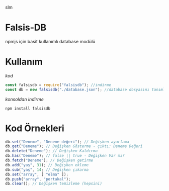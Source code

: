slm
# Falsis-DB
npmjs için basit kullanımlı database modülü

# Kullanım

*kod*
```js
const falsisdb = require("falsisdb"); //indirme
const db = new falsisdb("./database.json"); //database dosyasını tanımlama
```
*konsoldan indirme*
```
npm install falsisdb
```

# Kod Örnekleri

```js
db.set("Deneme", "Deneme değeri"); // Değişken ayarlama
db.get("Deneme"); // Değişken Gösterme - çıktı: Deneme Değeri
db.delete("Deneme"); // Değişken Kaldırma
db.has("Deneme"); // false || true - Değişken Var mı?
db.fetch("Deneme"); // Değişken getirme
db.add("yaş", 31); // Değişken ekleme
db.sub("yaş", 14; // Değişken çıkarma
db.set("array", [ "elma" ]);
db.push("array", "portakal"); 
db.clear(); // Değişken temizleme (hepsini)
```